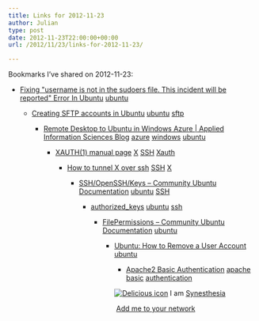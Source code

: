 ```yaml
---
title: Links for 2012-11-23
author: Julian
type: post
date: 2012-11-23T22:00:00+00:00
url: /2012/11/23/links-for-2012-11-23/

---
```

Bookmarks I&#8217;ve shared on 2012-11-23:

  * [Fixing "username is not in the sudoers file. This incident will be reported" Error In Ubuntu][1] 
    [ubuntu][2] </li> 
    
      * [Creating SFTP accounts in Ubuntu][3] 
        [ubuntu][2] [sftp][4] </li> 
        
          * [Remote Desktop to Ubuntu in Windows Azure | Applied Information Sciences Blog][5] 
            [azure][6] [windows][7] [ubuntu][2] </li> 
            
              * [XAUTH(1) manual page][8] 
                [X][9] [SSH][10] [Xauth][11] </li> 
                
                  * [How to tunnel X over ssh][12] 
                    [SSH][10] [X][9] </li> 
                    
                      * [SSH/OpenSSH/Keys &#8211; Community Ubuntu Documentation][13] 
                        [ubuntu][2] [SSH][10] </li> 
                        
                          * [authorized_keys][14] 
                            [ubuntu][2] [ssh][15] </li> 
                            
                              * [FilePermissions &#8211; Community Ubuntu Documentation][16] 
                                [ubuntu][2] </li> 
                                
                                  * [Ubuntu: How to Remove a User Account][17] 
                                    [ubuntu][2] </li> 
                                    
                                      * [Apache2 Basic Authentication][18] 
                                        [apache][19] [basic][20] [authentication][21] </li> </ul> 
                                        
                                        <p class="deliciouslink">
                                          <a href="http://del.icio.us/synesthesia" title="See all my bookmarks on del.icio.us"><img src="https://www.synesthesia.co.uk/images/deliciousicon.jpg" alt="Delicious icon" /></a>&nbsp;I am <a href="http://del.icio.us/synesthesia" title="See all my bookmarks on del.icio.us">Synesthesia</a>
                                        </p>
                                        
                                        <p class="deliciouslink">
                                          <a href="http://del.icio.us/network?add=synesthesia" title="Add me to your del.icio.us network"><img src="https://www.synesthesia.co.uk/images/add.gif" alt="" /></a>&nbsp;<a href="http://del.icio.us/network?add=synesthesia" title="Add me to your del.icio.us network">Add me to your network</a>
                                        </p>

 [1]: http://maketecheasier.com/fixing-sudo-error-in-ubuntu/2012/01/03
 [2]: http://www.delicious.com/synesthesia/ubuntu
 [3]: http://www.binaryroyale.com/index.php/2011/04/creating-sftp-accounts-in-ubuntu-e-g-for-uploading-website-files/
 [4]: http://www.delicious.com/synesthesia/sftp
 [5]: http://blog.appliedis.com/2012/11/05/remote-desktop-to-ubuntu-in-windows-azure/
 [6]: http://www.delicious.com/synesthesia/azure
 [7]: http://www.delicious.com/synesthesia/windows
 [8]: http://www.x.org/archive/X11R6.8.1/doc/xauth.1.html
 [9]: http://www.delicious.com/synesthesia/X
 [10]: http://www.delicious.com/synesthesia/SSH
 [11]: http://www.delicious.com/synesthesia/Xauth
 [12]: http://people.csail.mit.edu/wentzlaf/faq/ssh_X.html
 [13]: https://help.ubuntu.com/community/SSH/OpenSSH/Keys
 [14]: http://man.he.net/man5/authorized_keys
 [15]: http://www.delicious.com/synesthesia/ssh
 [16]: https://help.ubuntu.com/community/FilePermissions
 [17]: http://www.tech-recipes.com/rx/2745/ubuntu_how_to_remove_user_account/
 [18]: http://doc.norang.ca/apache-basic-auth.html
 [19]: http://www.delicious.com/synesthesia/apache
 [20]: http://www.delicious.com/synesthesia/basic
 [21]: http://www.delicious.com/synesthesia/authentication